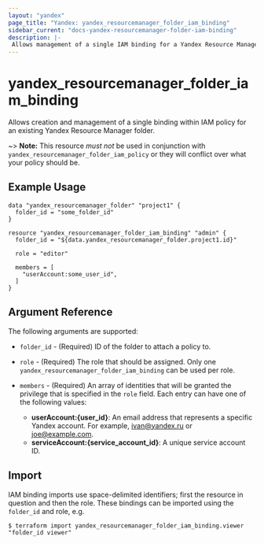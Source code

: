 ```yaml
---
layout: "yandex"
page_title: "Yandex: yandex_resourcemanager_folder_iam_binding"
sidebar_current: "docs-yandex-resourcemanager-folder-iam-binding"
description: |-
 Allows management of a single IAM binding for a Yandex Resource Manager folder.
---
```


# yandex\_resourcemanager\_folder\_iam\_binding

Allows creation and management of a single binding within IAM policy for
an existing Yandex Resource Manager folder.

~> **Note:** This resource _must not_ be used in conjunction with
   `yandex_resourcemanager_folder_iam_policy` or they will conflict over what your policy
   should be.

## Example Usage

```hcl
data "yandex_resourcemanager_folder" "project1" {
  folder_id = "some_folder_id"
}

resource "yandex_resourcemanager_folder_iam_binding" "admin" {
  folder_id = "${data.yandex_resourcemanager_folder.project1.id}"

  role = "editor"

  members = [
    "userAccount:some_user_id",
  ]
}
```

## Argument Reference

The following arguments are supported:

* `folder_id` - (Required) ID of the folder to attach a policy to.

* `role` - (Required) The role that should be assigned. Only one
    `yandex_resourcemanager_folder_iam_binding` can be used per role.

* `members` - (Required) An array of identities that will be granted the privilege that is specified in the `role` field.
  Each entry can have one of the following values:
  * **userAccount:{user_id}**: An email address that represents a specific Yandex account. For example, ivan@yandex.ru or joe@example.com.
  * **serviceAccount:{service_account_id}**: A unique service account ID.

## Import

IAM binding imports use space-delimited identifiers; first the resource in question and then the role.
These bindings can be imported using the `folder_id` and role, e.g.

```
$ terraform import yandex_resourcemanager_folder_iam_binding.viewer "folder_id viewer"
```
